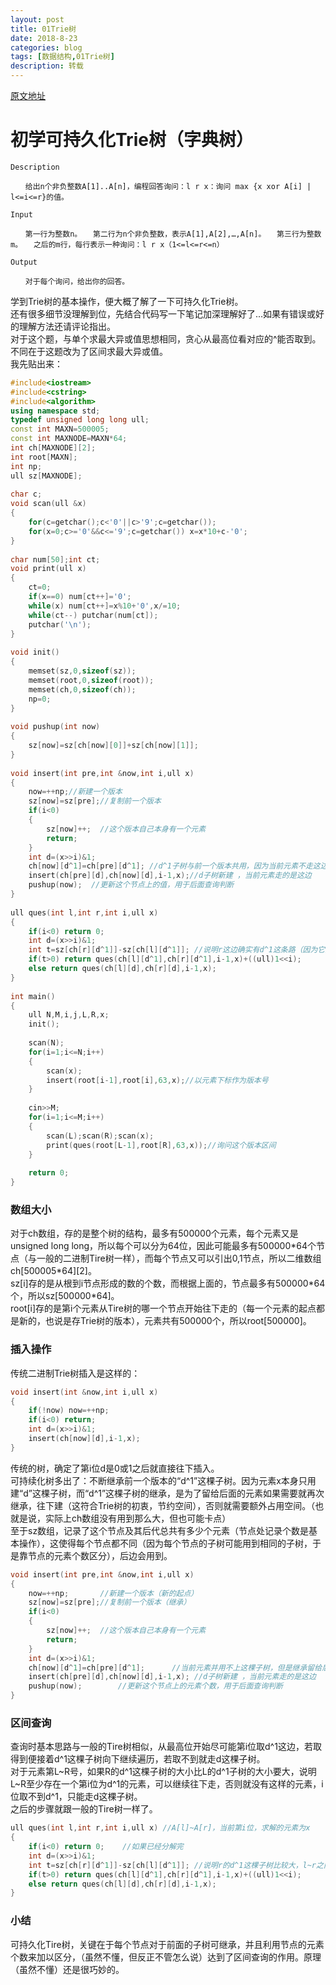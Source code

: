 ```yaml
---
layout: post
title: 01Trie树
date: 2018-8-23
categories: blog
tags: [数据结构,01Trie树]
description: 转载
---
```


[原文地址](https://blog.csdn.net/WWWengine/article/details/81187773)

# 初学可持久化Trie树（字典树）

```
Description

　　给出n个非负整数A[1]..A[n]，编程回答询问：l r x：询问 max {x xor A[i] | l<=i<=r}的值。

Input

　　第一行为整数n。　　第二行为n个非负整数，表示A[1],A[2],…,A[n]。　　第三行为整数m。　　之后的m行，每行表示一种询问：l r x（1<=l<=r<=n）

Output

　　对于每个询问，给出你的回答。
```

学到Trie树的基本操作，便大概了解了一下可持久化Trie树。  
还有很多细节没理解到位，先结合代码写一下笔记加深理解好了...如果有错误或好的理解方法还请评论指出。  
对于这个题，与单个求最大异或值思想相同，贪心从最高位看对应的^能否取到。不同在于这题改为了区间求最大异或值。  
我先贴出来：  
```cpp
#include<iostream>
#include<cstring>
#include<algorithm>
using namespace std;
typedef unsigned long long ull;
const int MAXN=500005;
const int MAXNODE=MAXN*64;
int ch[MAXNODE][2];
int root[MAXN];
int np;
ull sz[MAXNODE];
 
char c;
void scan(ull &x)
{
	for(c=getchar();c<'0'||c>'9';c=getchar());
	for(x=0;c>='0'&&c<='9';c=getchar()) x=x*10+c-'0';
}
 
char num[50];int ct;
void print(ull x)
{
	ct=0;
	if(x==0) num[ct++]='0';
	while(x) num[ct++]=x%10+'0',x/=10;
	while(ct--) putchar(num[ct]);
	putchar('\n');
}
 
void init()
{
	memset(sz,0,sizeof(sz));
	memset(root,0,sizeof(root));
	memset(ch,0,sizeof(ch));
	np=0;
}
 
void pushup(int now)
{
	sz[now]=sz[ch[now][0]]+sz[ch[now][1]];
}
 
void insert(int pre,int &now,int i,ull x)
{
	now=++np;//新建一个版本 
	sz[now]=sz[pre];//复制前一个版本 
	if(i<0)
	{
		sz[now]++;  //这个版本自己本身有一个元素 
		return;
	}
	int d=(x>>i)&1;
	ch[now][d^1]=ch[pre][d^1]; //d^1子树与前一个版本共用，因为当前元素不走这边 
	insert(ch[pre][d],ch[now][d],i-1,x);//d子树新建 ，当前元素走的是这边 
	pushup(now);  //更新这个节点上的值，用于后面查询判断 
}
 
ull ques(int l,int r,int i,ull x)
{
	if(i<0) return 0;
	int d=(x>>i)&1;
	int t=sz[ch[r][d^1]]-sz[ch[l][d^1]]; //说明r这边确实有d^1这条路（因为它比之前的版本大） 
	if(t>0) return ques(ch[l][d^1],ch[r][d^1],i-1,x)+((ull)1<<i);
	else return ques(ch[l][d],ch[r][d],i-1,x);
}
 
int main()
{
	ull N,M,i,j,L,R,x;
	init();
	
	scan(N);
	for(i=1;i<=N;i++)
	{
		scan(x);
		insert(root[i-1],root[i],63,x);//以元素下标作为版本号 
	}
	
	cin>>M;
	for(i=1;i<=M;i++)
	{
		scan(L);scan(R);scan(x);
		print(ques(root[L-1],root[R],63,x));//询问这个版本区间 
	}
	
	return 0;
}
```

### 数组大小

对于ch数组，存的是整个树的结构，最多有500000个元素，每个元素又是unsigned long long，所以每个可以分为64位，因此可能最多有500000\*64个节点（与一般的二进制Tire树一样），而每个节点又可以引出0,1节点，所以二维数组ch[500005\*64][2]。      
sz[i]存的是从根到i节点形成的数的个数，而根据上面的，节点最多有500000\*64个，所以sz[500000\*64]。  
root[i]存的是第i个元素从Tire树的哪一个节点开始往下走的（每一个元素的起点都是新的，也说是存Trie树的版本），元素共有500000个，所以root[500000]。   

### 插入操作

传统二进制Trie树插入是这样的：  
```cpp
void insert(int &now,int i,ull x)
{
	if(!now) now=++np;
	if(i<0) return;
	int d=(x>>i)&1;
	insert(ch[now][d],i-1,x);
}
```
传统的树，确定了第i位d是0或1之后就直接往下插入。  
可持续化树多出了：不断继承前一个版本的“d^1”这棵子树。因为元素x本身只用建“d”这棵子树，而“d^1”这棵子树的继承，是为了留给后面的元素如果需要就再次继承，往下建（这符合Trie树的初衷，节约空间），否则就需要额外占用空间。（也就是说，实际上ch数组没有用到那么大，但也可能卡点）  
至于sz数组，记录了这个节点及其后代总共有多少个元素（节点处记录个数是基本操作），这使得每个节点都不同（因为每个节点的子树可能用到相同的子树，于是靠节点的元素个数区分），后边会用到。  
```cpp
void insert(int pre,int &now,int i,ull x)
{
	now=++np;       //新建一个版本（新的起点） 
	sz[now]=sz[pre];//复制前一个版本（继承） 
	if(i<0)
	{
		sz[now]++;  //这个版本自己本身有一个元素 
		return;
	}
	int d=(x>>i)&1;
	ch[now][d^1]=ch[pre][d^1];      //当前元素并用不上这棵子树，但是继承留给后边的用 
	insert(ch[pre][d],ch[now][d],i-1,x); //d子树新建 ，当前元素走的是这边
	pushup(now);        //更新这个节点上的元素个数，用于后面查询判断 
}
```

### 区间查询

查询时基本思路与一般的Tire树相似，从最高位开始尽可能第i位取d^1这边，若取得到便接着d^1这棵子树向下继续遍历，若取不到就走d这棵子树。    
对于元素第L~R号，如果R的d^1这棵子树的大小比L的d^1子树的大小要大，说明L~R至少存在一个第i位为d^1的元素，可以继续往下走，否则就没有这样的元素，i位取不到d^1，只能走d这棵子树。    
之后的步骤就跟一般的Tire树一样了。    
```cpp
ull ques(int l,int r,int i,ull x) //A[l]~A[r]，当前第i位，求解的元素为x 
{
	if(i<0) return 0;    //如果已经分解完 
	int d=(x>>i)&1;      
	int t=sz[ch[r][d^1]]-sz[ch[l][d^1]]; //说明r的d^1这棵子树比较大，l~r之间至少有一个i位为d^1的元素 
	if(t>0) return ques(ch[l][d^1],ch[r][d^1],i-1,x)+((ull)1<<i);
	else return ques(ch[l][d],ch[r][d],i-1,x);
}
```
### 小结

可持久化Tire树，关键在于每个节点对于前面的子树可继承，并且利用节点的元素个数来加以区分，（虽然不懂，但反正不管怎么说）达到了区间查询的作用。原理（虽然不懂）还是很巧妙的。  
